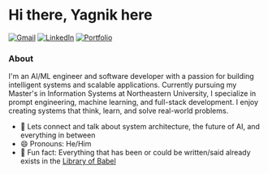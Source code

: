 # Hi there, Yagnik here

[![Gmail](https://img.shields.io/badge/Gmail-D14836?style=for-the-badge&logo=gmail&logoColor=white)](mailto:yagnik.pavagadhi06@gmail.com)
[![LinkedIn](https://img.shields.io/badge/LinkedIn-0077B5?style=for-the-badge&logo=linkedin&logoColor=white)](https://www.linkedin.com/in/yagnikpavagadhi)
[![Portfolio](https://img.shields.io/badge/Portfolio-FF6B6B?style=for-the-badge&logo=portfolio&logoColor=white)](https://www.yagnikpavagadhi.com)

### About

I'm an AI/ML engineer and software developer with a passion for building intelligent systems and scalable applications. Currently pursuing my Master's in Information Systems at Northeastern University, I specialize in prompt engineering, machine learning, and full-stack development. I enjoy creating systems that think, learn, and solve real-world problems.

- 💬 Lets connect and talk about system architecture, the future of AI, and everything in between
- 😄 Pronouns: He/Him
- 👾 Fun fact: Everything that has been or could be written/said already exists in the [Library of Babel](https://libraryofbabel.info)
